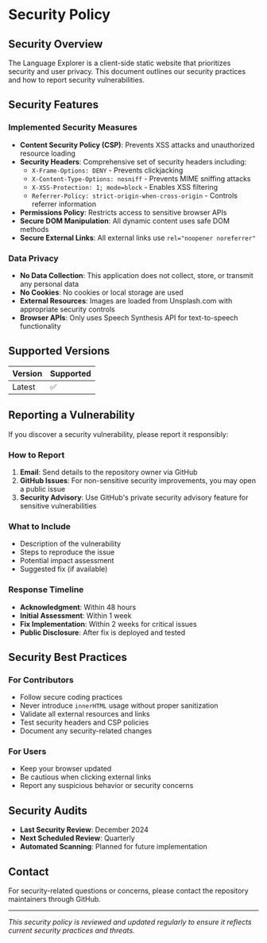 # Security Policy

## Security Overview

The Language Explorer is a client-side static website that prioritizes security and user privacy. This document outlines our security practices and how to report security vulnerabilities.

## Security Features

### Implemented Security Measures

- **Content Security Policy (CSP)**: Prevents XSS attacks and unauthorized resource loading
- **Security Headers**: Comprehensive set of security headers including:
  - `X-Frame-Options: DENY` - Prevents clickjacking
  - `X-Content-Type-Options: nosniff` - Prevents MIME sniffing attacks
  - `X-XSS-Protection: 1; mode=block` - Enables XSS filtering
  - `Referrer-Policy: strict-origin-when-cross-origin` - Controls referrer information
- **Permissions Policy**: Restricts access to sensitive browser APIs
- **Secure DOM Manipulation**: All dynamic content uses safe DOM methods
- **Secure External Links**: All external links use `rel="noopener noreferrer"`

### Data Privacy

- **No Data Collection**: This application does not collect, store, or transmit any personal data
- **No Cookies**: No cookies or local storage are used
- **External Resources**: Images are loaded from Unsplash.com with appropriate security controls
- **Browser APIs**: Only uses Speech Synthesis API for text-to-speech functionality

## Supported Versions

| Version | Supported          |
| ------- | ------------------ |
| Latest  | :white_check_mark: |

## Reporting a Vulnerability

If you discover a security vulnerability, please report it responsibly:

### How to Report

1. **Email**: Send details to the repository owner via GitHub
2. **GitHub Issues**: For non-sensitive security improvements, you may open a public issue
3. **Security Advisory**: Use GitHub's private security advisory feature for sensitive vulnerabilities

### What to Include

- Description of the vulnerability
- Steps to reproduce the issue
- Potential impact assessment
- Suggested fix (if available)

### Response Timeline

- **Acknowledgment**: Within 48 hours
- **Initial Assessment**: Within 1 week
- **Fix Implementation**: Within 2 weeks for critical issues
- **Public Disclosure**: After fix is deployed and tested

## Security Best Practices

### For Contributors

- Follow secure coding practices
- Never introduce `innerHTML` usage without proper sanitization
- Validate all external resources and links
- Test security headers and CSP policies
- Document any security-related changes

### For Users

- Keep your browser updated
- Be cautious when clicking external links
- Report any suspicious behavior or security concerns

## Security Audits

- **Last Security Review**: December 2024
- **Next Scheduled Review**: Quarterly
- **Automated Scanning**: Planned for future implementation

## Contact

For security-related questions or concerns, please contact the repository maintainers through GitHub.

---

*This security policy is reviewed and updated regularly to ensure it reflects current security practices and threats.*